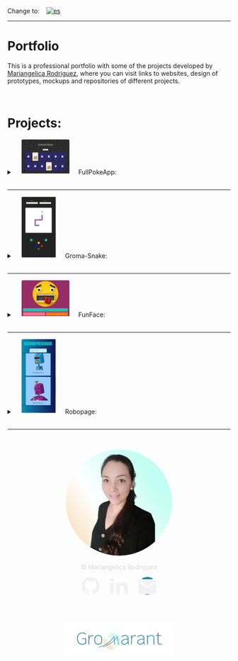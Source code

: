 Change to:&nbsp; &nbsp; [![es](https://img.shields.io/badge/Language-Spanish-blue.svg)](README.es.md)

---

# Portfolio
This is a professional portfolio with some of the projects developed by <a href="https://www.linkedin.com/in/mariangelicarodriguezperez/" target="_blank">Mariangelica Rodriguez</a>, where you can visit links to websites, design of prototypes, mockups and repositories of different projects.

<br>

# Projects:

<details>
<summary>
&nbsp; &nbsp; <img src="src/assets/images/fullPokeApp_readme.svg" style="padding:1px; border-radius:4px; background-color:#FFF6F1;"/> &nbsp; &nbsp;
  FullPokeApp:
</summary>

<br>
<img src="src/assets/images/fullPokeApp_banner_img_small.svg" title="FullPokeApp" alt="FullPokeApp"/>

<br>

### Description:
Web application develop in React.js, SASS and Nextui.

### functions:
  - Memory game
  - Search engine
  - Pokémon creation

### Project links:
<p style="display:flex; flex-wrap:wrap; gap:24px; justify-content:center;">
<a href="https://github.com/Gromarant/fullPokeApp" title="visit FullPokeApp repository" target="_blank" style="display:flex; flex-wrap:wrap; gap:4px; justify-content:center; align-items:center; padding:8px 24px; border-radius:16px; background-color: #fcffff;color:#1e7b9d; font-weight:600;"><img src="src/assets/images/github_readme.svg"/>Repository</a>
<a href="https://fullpokeapp.netlify.app" title="Go to FullPokeApp web app" target="_blank" style="display:flex; flex-wrap:wrap; gap:4px; justify-content:center; align-items:center;padding:8px 24px; border-radius:16px; background-color: #fcffff;color:#1e7b9d; font-weight:600;"><img src="src/assets/images/web_readme.svg"/>Web</a></p>
</details>
<br>

---

<details>
<summary>
&nbsp; &nbsp; <img src="src/assets/images/gromaSnake_readme.svg" style="padding:1px; border-radius:4px; background-color:#FFF6F1;"/> &nbsp; &nbsp;
  Groma-Snake:
</summary>

<br>
<img src="src/assets/images/gromaSnake_banner_img_small.svg" title="Groma-Snake" alt="Groma-Snake"/>

<br>

### Description:
Game develop in HTML, CSS and JavaScript.

### functions:
  - Snake game
  - Reset game
  - See points and score

### Project links:
<p style="display:flex; flex-wrap:wrap; gap:24px; justify-content:center;">
<a href="https://www.figma.com/file/6SYeCJMoiDG8LZPKQ3QRyZ/GromaSnake?type=design&node-id=0-1&mode=design&t=taUbdkRK095LZ2Cp-0" title="visit FullPokeApp prototype" target="_blank" style="display:flex; flex-wrap:wrap; gap:4px; justify-content:center; align-items:center; padding:8px 24px; border-radius:16px; background-color: #fcffff;color:#1e7b9d; font-weight:600;"><img src="src/assets/images/prototype_readme.svg"/>Prototype</a>
<a href="https://github.com/Gromarant/GromaSnake" title="visit Groma-Snake repository" target="_blank" style="display:flex; flex-wrap:wrap; gap:4px; justify-content:center; align-items:center; padding:8px 24px; border-radius:16px; background-color: #fcffff;color:#1e7b9d; font-weight:600;"><img src="src/assets/images/github_readme.svg"/>Repository</a>
<a href="hhttps://gromarant.github.io/GromaSnake/" title="Go to Groma-Snake web app" target="_blank" style="display:flex; flex-wrap:wrap; gap:4px; justify-content:center; align-items:center; padding:8px 24px; border-radius:16px; background-color: #fcffff;color:#1e7b9d; font-weight:600;"><img src="src/assets/images/web_readme.svg"/>Web</a>
<a href="https://www.youtube.com/watch?v=hwLYrtQhLVI" title="See Groma-Snake video" target="_blank" style="display:flex; flex-wrap:wrap; gap:4px; justify-content:center; align-items:center;padding:8px 24px; border-radius:16px; background-color: #fcffff;color:#1e7b9d; font-weight:600;"><img src="src/assets/images/web_readme.svg"/>Video</a></p>
</details>
<br>

---

<details>
<summary>
&nbsp; &nbsp; <img src="src/assets/images/funFace_readme.svg" style="padding:1px; border-radius:4px; background-color:#FFF6F1;"/> &nbsp; &nbsp;
  FunFace:
</summary>

<br>
<img src="src/assets/images/funFace_banner_img_small.svg" title="Groma-FunFace" alt="FunFace"/>

<br>

### Description:
Static web page, build with HTML, CSS and JavaScript vanilla.

### functions:
  - Display random emoji
  - Emoji selector

### Project links:
<p style="display:flex; flex-wrap:wrap; gap:24px; justify-content:center;">
<a href="https://www.figma.com/proto/fV01fBdBQbbT5fScqf7ro1/FunFace?page-id=15%3A772&node-id=15-933&viewport=758%2C109%2C0.05&scaling=scale-down&starting-point-node-id=15%3A1603" title="visit FunFace prototype" target="_blank" style="display:flex; flex-wrap:wrap; gap:4px; justify-content:center; align-items:center; padding:8px 24px; border-radius:16px; background-color: #fcffff;color:#1e7b9d; font-weight:600;"><img src="src/assets/images/prototype_readme.svg"/>Prototype</a>
<a href="https://github.com/Gromarant/FunFace" title="visit FunFace repository" target="_blank" style="display:flex; flex-wrap:wrap; gap:4px; justify-content:center; align-items:center; padding:8px 24px; border-radius:16px; background-color: #fcffff;color:#1e7b9d; font-weight:600;"><img src="src/assets/images/github_readme.svg"/>Repository</a>
<a href="https://gromarant.github.io/FunFace/" title="Go to FunFace web app" target="_blank" style="display:flex; flex-wrap:wrap; gap:4px; justify-content:center; align-items:center; padding:8px 24px; border-radius:16px; background-color: #fcffff;color:#1e7b9d; font-weight:600;"><img src="src/assets/images/web_readme.svg"/>Web</a>
</details>
<br>

---

<details>
<summary>
&nbsp; &nbsp; <img src="src/assets/images/Robopage_readme.svg" style="padding:1px; border-radius:4px; background-color:#FFF6F1;"/> &nbsp; &nbsp;
  Robopage:
</summary>

<br>
<img src="src/assets/images/roboPage_banner_img_small.svg" title="Groma-FunFace" alt="FunFace"/>

<br>

### Description:
React web app.

### functions:
  - Search engine with API fetch data.

### Project links:
<p style="display:flex; flex-wrap:wrap; gap:24px; justify-content:center;">
<a href="https://github.com/Gromarant/Robopage" title="visit Robopage repository" target="_blank" style="display:flex; flex-wrap:wrap; gap:4px; justify-content:center; align-items:center; padding:8px 24px; border-radius:16px; background-color: #fcffff;color:#1e7b9d; font-weight:600;"><img src="src/assets/images/github_readme.svg"/>Repository</a>
<a href="https://robopage.netlify.app/" title="Go to Robopage web app" target="_blank" style="display:flex; flex-wrap:wrap; gap:4px; justify-content:center; align-items:center; padding:8px 24px; border-radius:16px; background-color: #fcffff;color:#1e7b9d; font-weight:600;"><img src="src/assets/images/web_readme.svg"/>Web</a>
</details>
<br>

---

<br>

<p align="center"><img src="src/assets/images/profile_photo120.svg" style="border-radius:50%;" alt="Full Stack Developer | Mariangelica Rodriguez" title="See her LinkedIn profile"/></p>
<p align="center" style="color: #D9D9D9">© Mariangelica Rodriguez</p>

<div style="display:flex; flex-wrapp: wrapp; gap:24px; justify-content:center; align-items:center;">
<a href="https://github.com/Gromarant">
<div style="display:flex; justify-content:center; align-items:center; width:40px; height:40px; background-color:#1e7b9d; border-radius:50%;">
  <img src="src/assets/images/repository_readme.svg" alt="Github logo" title="Visit her Github profile"/></div>
</a>
<a href="https://www.linkedin.com/in/mariangelicarodriguezperez/">
<div style="display:flex; justify-content:center; align-items:center; width:40px; height:40px; background-color:#1e7b9d; border-radius:50%;">
  <img src="src/assets/images/linkedIn_readme.svg" alt="linkedIn logo" title="See her LinkedIn profile"/></div>
</a>
<a href="mailto:contacto@gromarant.com">
<div style="display:flex; justify-content:center; align-items:center; width:40px; height:40px; background-color:#1e7b9d; border-radius:50%;">
  <img style="margin-top:10%;" src="src/assets/images/mail_readme.svg" alt="Email logo" title="Write her an email"/></div>
</a>
</div>

<br><br>

<p align="center"><a href="https://www.gromarant.com/"><img src="src/assets/images/logoGromarant-2023.webp" style="width:250px;" alt="Gromarant logo" title="Go to Gromarant wep app"/></a></p>